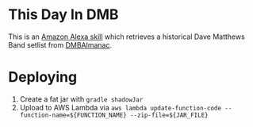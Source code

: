 # This Day In DMB

This is an [Amazon Alexa skill](https://developer.amazon.com/alexa) which retrieves a historical Dave Matthews Band setlist from [DMBAlmanac](http://dmbalmanac.com).

# Deploying

1. Create a fat jar with `gradle shadowJar`
1. Upload to AWS Lambda via `aws lambda update-function-code --function-name=${FUNCTION_NAME} --zip-file=${JAR_FILE}`

